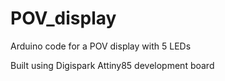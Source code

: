 # POV_display

Arduino code for a POV display with 5 LEDs
<br>

Built using Digispark Attiny85 development board
